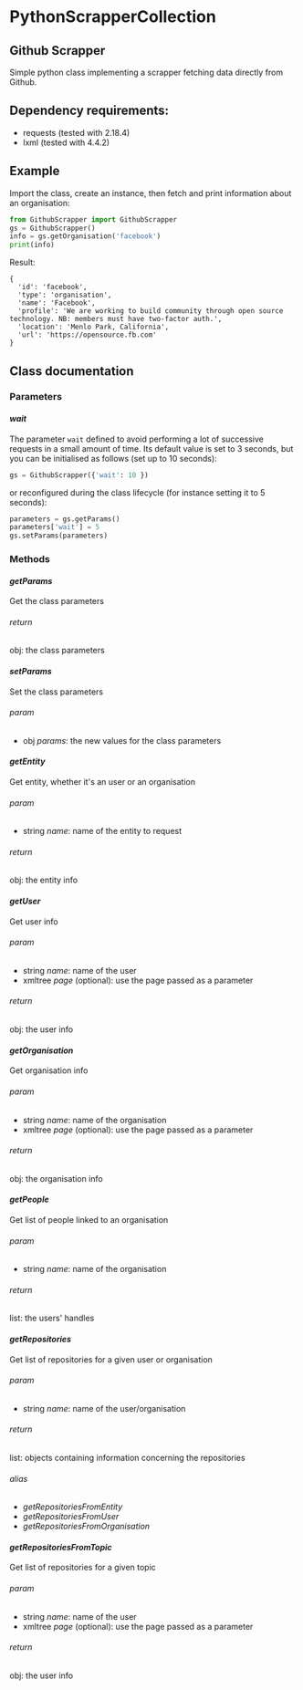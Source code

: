 # PythonScrapperCollection

## Github Scrapper

Simple python class implementing a scrapper fetching data directly from Github. 

## Dependency requirements:

* requests (tested with 2.18.4)
* lxml (tested with 4.4.2)

## Example

Import the class, create an instance, then fetch and print information about an organisation:

```python
from GithubScrapper import GithubScrapper
gs = GithubScrapper()
info = gs.getOrganisation('facebook')
print(info)
```

Result:

```
{
  'id': 'facebook',
  'type': 'organisation', 
  'name': 'Facebook', 
  'profile': 'We are working to build community through open source technology. NB: members must have two-factor auth.', 
  'location': 'Menlo Park, California', 
  'url': 'https://opensource.fb.com'
}
```

## Class documentation

### Parameters

#### _wait_

The parameter `wait` defined to avoid performing a lot of successive requests in a small amount of time. Its default value is set to 3 seconds, but you can be initialised as follows (set up to 10 seconds):

```python
gs = GithubScrapper({'wait': 10 })
```

or reconfigured during the class lifecycle (for instance setting it to 5 seconds):

```python
parameters = gs.getParams()
parameters['wait'] = 5
gs.setParams(parameters)
```

### Methods

#### _getParams_

Get the class parameters

###### return
obj: the class parameters


#### _setParams_

Set the class parameters

###### param 
* obj *params*: the new values for the class parameters


#### _getEntity_

Get entity, whether it's an user or an organisation

###### param
* string *name*: name of the entity to request

###### return
obj: the entity info


#### _getUser_

Get user info

###### param
* string *name*: name of the user
* xmltree *page* (optional): use the page passed as a parameter

###### return
obj: the user info


#### _getOrganisation_

Get organisation info

###### param
* string *name*: name of the organisation
* xmltree *page* (optional): use the page passed as a parameter

###### return
obj: the organisation info


#### _getPeople_

Get list of people linked to an organisation

###### param
* string *name*: name of the organisation

###### return
list: the users' handles


#### _getRepositories_

Get list of repositories for a given user or organisation

###### param
* string *name*: name of the user/organisation

###### return
list: objects containing information concerning the repositories

###### alias
* _getRepositoriesFromEntity_
* _getRepositoriesFromUser_
* _getRepositoriesFromOrganisation_


#### _getRepositoriesFromTopic_

Get list of repositories for a given topic

###### param
* string *name*: name of the user
* xmltree *page* (optional): use the page passed as a parameter

###### return
obj: the user info

